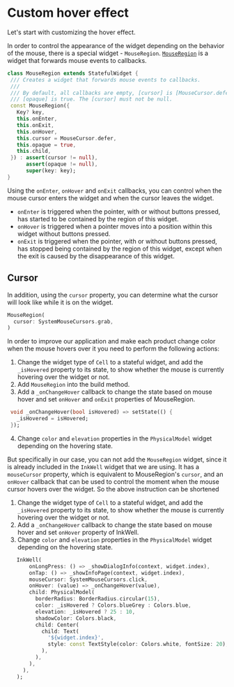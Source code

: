 # Custom hover effect

Let's start with customizing the hover effect.

In order to control the appearance of the widget depending on the behavior of the mouse, there is a special widget - `MouseRegion`. [`MouseRegion`](https://api.flutter.dev/flutter/widgets/MouseRegion-class.html) is a widget that forwards mouse events to callbacks.

<!-- Overall, It might be nicer to see an example of how this is used, rather than the constructor. -->
```dart
class MouseRegion extends StatefulWidget {
 /// Creates a widget that forwards mouse events to callbacks.
 ///
 /// By default, all callbacks are empty, [cursor] is [MouseCursor.defer], and
 /// [opaque] is true. The [cursor] must not be null.
 const MouseRegion({
   Key? key,
   this.onEnter,
   this.onExit,
   this.onHover,
   this.cursor = MouseCursor.defer,
   this.opaque = true,
   this.child,
 }) : assert(cursor != null),
      assert(opaque != null),
      super(key: key);
}
```

Using the `onEnter`, `onHover` and `onExit` callbacks, you can control when the mouse cursor enters the widget and when the cursor leaves the widget.

- `onEnter` is triggered when the pointer, with or without buttons pressed, has started to be contained by the region of this widget.
- `onHover` is triggered when a pointer moves into a position within this widget without buttons pressed.
- `onExit` is triggered when the pointer, with or without buttons pressed, has stopped being contained by the region of this widget, except when the exit is caused by the disappearance of this widget.

## Cursor

In addition, using the `cursor` property, you can determine what the cursor will look like while it is on the widget.

```dart
MouseRegion(
  cursor: SystemMouseCursors.grab,
)
```

In order to improve our application and make each product change color when the mouse hovers over it you need to perform the following actions:

1. Change the widget type of `Cell` to a stateful widget, and add the `_isHovered` property to its state, to show whether the mouse is currently hovering over the widget or not.
2. Add `MouseRegion` into the build method.
3. Add a `_onChangeHover` callback to change the state based on mouse hover and set `onHover` and `onExit` properties of MouseRegion.
```dart
 void _onChangeHover(bool isHovered) => setState(() {
   _isHovered = isHovered;
 });
```
4. Change `color` and `elevation` properties in the `PhysicalModel` widget depending on the hovering state.

But specifically in our case, you can not add the `MouseRegion` widget, since it is already included in the `InkWell` widget that we are using. It has a `mouseCursor` property, which is equivalent to MouseRegion's `cursor`, and an `onHover` callback that can be used to control the moment when the mouse cursor hovers over the widget. So the above instruction can be shortened

1. Change the widget type of `Cell` to a stateful widget, and add the `_isHovered` property to its state, to show whether the mouse is currently hovering over the widget or not.
2. Add a `_onChangeHover` callback to change the state based on mouse hover and set `onHover` property of InkWell.
3. Change `color` and `elevation` properties in the `PhysicalModel` widget depending on the hovering state.

```dart
   InkWell(
       onLongPress: () => _showDialogInfo(context, widget.index),
       onTap: () => _showInfoPage(context, widget.index),
       mouseCursor: SystemMouseCursors.click,
       onHover: (value) => _onChangeHover(value),
       child: PhysicalModel(
         borderRadius: BorderRadius.circular(15),
         color: _isHovered ? Colors.blueGrey : Colors.blue,
         elevation: _isHovered ? 25 : 10,
         shadowColor: Colors.black,
         child: Center(
           child: Text(
             '${widget.index}',
             style: const TextStyle(color: Colors.white, fontSize: 20),
           ),
         ),
       ),
     ),
   );
```
